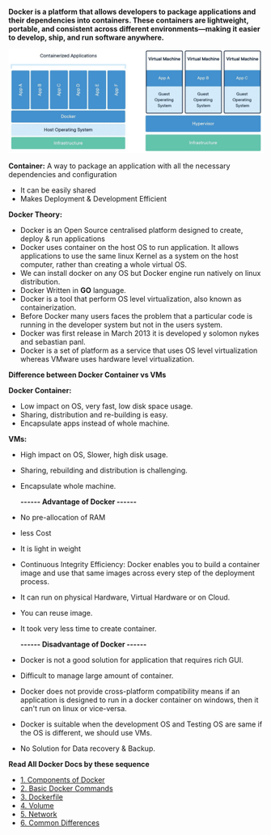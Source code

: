 **Docker is a platform that allows developers to package applications and their dependencies into containers. These containers are lightweight, portable, and consistent across different environments—making it easier to develop, ship, and run software anywhere.**


![Alt-text](https://github.com/herrry107/docker/blob/main/images/docker-architecture.jpg)

**Container:** A way to package an application with all the necessary dependencies and configuration
- It can be easily shared
- Makes Deployment & Development Efficient

**Docker Theory:** 
- Docker is an Open Source centralised platform designed to create, deploy & run applications
- Docker uses container on the host OS to run application. It allows applications to use the same linux Kernel as a system on the host computer, rather than creating a whole virtual OS.
- We can install docker on any OS but Docker engine run natively on linux distribution.
- Docker Written in **GO** language.
- Docker is a tool that perform OS level virtualization, also known as containerization.
- Before Docker many users faces the problem that a particular code is running in the developer system but not in the users system.
- Docker was first release in March 2013 it is developed y solomon nykes and sebastian panl.
- Docker is a set of platform as a service that uses OS level virtualization whereas VMware uses hardware level virtualization.

**Difference between Docker Container vs VMs**

**Docker Container:** 
- Low impact on OS, very fast, low disk space usage.
- Sharing, distribution and re-building is easy.
- Encapsulate apps instead of whole machine.

**VMs:** 
- High impact on OS, Slower, high disk usage.
- Sharing, rebuilding and distribution is challenging.
- Encapsulate whole machine. 

    **------ Advantage of Docker ------**
- No pre-allocation of RAM
- less Cost
- It is light in weight
- Continuous Integrity Efficiency: Docker enables you to build a container image and use that same images across every step of the deployment process.
- It can run on physical Hardware, Virtual Hardware or on Cloud.
- You can reuse image.
- It took very less time to create container.

    **------ Disadvantage of Docker ------**
- Docker is not a good solution for application that requires rich GUI.
- Difficult to manage large amount of container.
- Docker does not provide cross-platform compatibility means if an application is designed to run in a docker container on windows, then it can't run on linux or vice-versa.
- Docker is suitable when the development OS and Testing OS are same if the OS is different, we should use VMs.
- No Solution for Data recovery & Backup.

**Read All Docker Docs by these sequence**

- [1. Components of Docker](https://github.com/herrry107/docker/tree/main/Components-of-Docker)
- [2. Basic Docker Commands](https://github.com/herrry107/docker/tree/main/Basic-Docker-Command)
- [3. Dockerfile](https://github.com/herrry107/docker/tree/main/Dockerfile)
- [4. Volume](https://github.com/herrry107/docker/tree/main/Volume)
- [5. Network](https://github.com/herrry107/docker/tree/main/network)
- [6. Common Differences](https://github.com/herrry107/docker/tree/main/Common-Difference)


